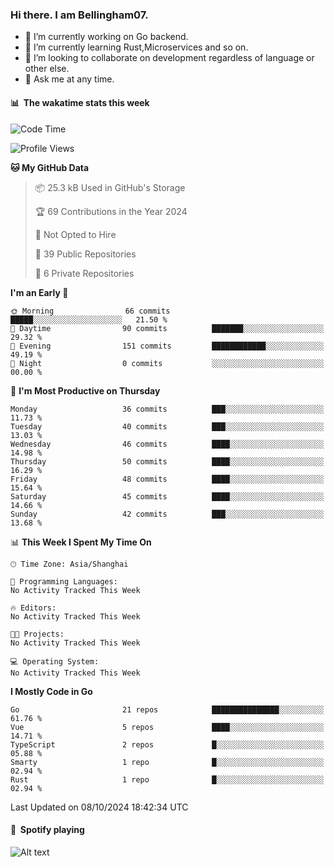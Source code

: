 ### Hi there. I am Bellingham07.

- 🔭 I’m currently working on Go backend.
- 🌱 I’m currently learning Rust,Microservices and so on.
- 👯 I’m looking to collaborate on development regardless of language or other else.
- 💬 Ask me at any time.

#### 📊 &nbsp;**The wakatime stats this week**  
<!--START_SECTION:waka-->
![Code Time](http://img.shields.io/badge/Code%20Time-26%20hrs%2057%20mins-blue)

![Profile Views](http://img.shields.io/badge/Profile%20Views-41-blue)

**🐱 My GitHub Data** 

> 📦 25.3 kB Used in GitHub's Storage 
 > 
> 🏆 69 Contributions in the Year 2024
 > 
> 🚫 Not Opted to Hire
 > 
> 📜 39 Public Repositories 
 > 
> 🔑 6 Private Repositories 
 > 
**I'm an Early 🐤** 

```text
🌞 Morning                66 commits          █████░░░░░░░░░░░░░░░░░░░░   21.50 % 
🌆 Daytime                90 commits          ███████░░░░░░░░░░░░░░░░░░   29.32 % 
🌃 Evening                151 commits         ████████████░░░░░░░░░░░░░   49.19 % 
🌙 Night                  0 commits           ░░░░░░░░░░░░░░░░░░░░░░░░░   00.00 % 
```
📅 **I'm Most Productive on Thursday** 

```text
Monday                   36 commits          ███░░░░░░░░░░░░░░░░░░░░░░   11.73 % 
Tuesday                  40 commits          ███░░░░░░░░░░░░░░░░░░░░░░   13.03 % 
Wednesday                46 commits          ████░░░░░░░░░░░░░░░░░░░░░   14.98 % 
Thursday                 50 commits          ████░░░░░░░░░░░░░░░░░░░░░   16.29 % 
Friday                   48 commits          ████░░░░░░░░░░░░░░░░░░░░░   15.64 % 
Saturday                 45 commits          ████░░░░░░░░░░░░░░░░░░░░░   14.66 % 
Sunday                   42 commits          ███░░░░░░░░░░░░░░░░░░░░░░   13.68 % 
```


📊 **This Week I Spent My Time On** 

```text
🕑︎ Time Zone: Asia/Shanghai

💬 Programming Languages: 
No Activity Tracked This Week

🔥 Editors: 
No Activity Tracked This Week

🐱‍💻 Projects: 
No Activity Tracked This Week

💻 Operating System: 
No Activity Tracked This Week
```

**I Mostly Code in Go** 

```text
Go                       21 repos            ███████████████░░░░░░░░░░   61.76 % 
Vue                      5 repos             ████░░░░░░░░░░░░░░░░░░░░░   14.71 % 
TypeScript               2 repos             █░░░░░░░░░░░░░░░░░░░░░░░░   05.88 % 
Smarty                   1 repo              █░░░░░░░░░░░░░░░░░░░░░░░░   02.94 % 
Rust                     1 repo              █░░░░░░░░░░░░░░░░░░░░░░░░   02.94 % 
```




 Last Updated on 08/10/2024 18:42:34 UTC
<!--END_SECTION:waka-->

#### 🎵 &nbsp;**Spotify playing**  
![Alt text](https://spotify-recently-played-readme.vercel.app/api?user=e5y1o4x7kdt9kf2blu4wvmb4s&unique={true|1|on|yes})
